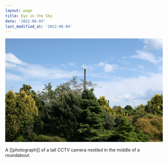 ```yaml
---
layout: page
title: Eye in the Sky
date: '2022-06-03'
last_modified_at: '2022-06-04'
---
```


[![](/assets/img/eye_in_the_sky_small.jpg)](/assets/img/eye_in_the_sky.jpg)

A [[photograph]] of a tall CCTV camera nestled in the middle of a roundabout.
